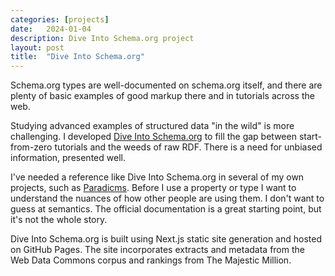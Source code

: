 ```yaml
---
categories: [projects]
date:   2024-01-04
description: Dive Into Schema.org project
layout: post
title:  "Dive Into Schema.org"
---
```


Schema.org types are well-documented on schema.org itself, and there are plenty of basic examples of good markup there and in tutorials across the web.

Studying advanced examples of structured data "in the wild" is more challenging. I developed [Dive Into Schema.org](https://diveintoschema.org) to fill the gap between start-from-zero tutorials and the weeds of raw RDF. There is a need for unbiased information, presented well.

I've needed a reference like Dive Into Schema.org in several of my own projects, such as [Paradicms](https://paradicms.github.io). Before I use a property or type I want to understand the nuances of how other people are using them. I don't want to guess at semantics. The official documentation is a great starting point, but it's not the whole story.

Dive Into Schema.org is built using Next.js static site generation and hosted on GitHub Pages. The site incorporates extracts and metadata from the Web Data Commons corpus and rankings from The Majestic Million.